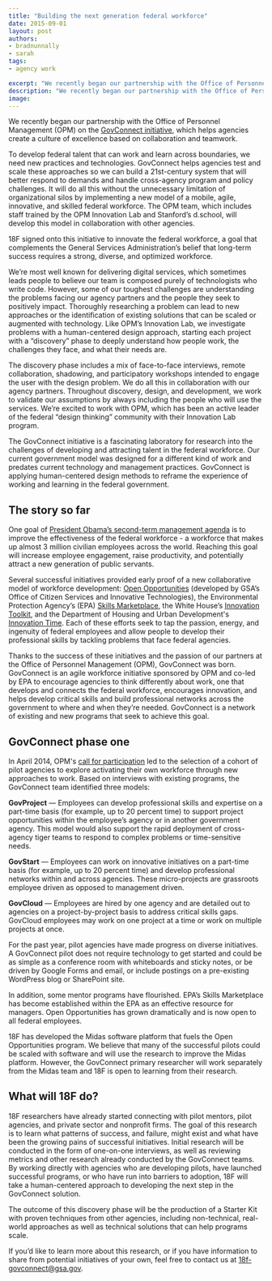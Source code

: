 ```yaml
---
title: "Building the next generation federal workforce"
date: 2015-09-01
layout: post
authors:
- bradnunnally
- sarah
tags:
- agency work

excerpt: "We recently began our partnership with the Office of Personnel Management (OPM) on the GovConnect initiative, which helps agencies create a culture of excellence based on collaboration and teamwork."
description: "We recently began our partnership with the Office of Personnel Management (OPM) on the GovConnect initiative, which helps agencies create a culture of excellence based on collaboration and teamwork."
image:
---
```


We recently began our partnership with the Office of Personnel Management (OPM) on the [GovConnect initiative](http://www.fedtechmagazine.com/article/2014/10/govconnect-makes-employee-passion-projects-reality), which helps agencies create a culture of excellence based on collaboration and teamwork.

To develop federal talent that can work and learn across boundaries, we need new practices and technologies. GovConnect helps agencies test and scale these approaches so we can build a 21st-century system that will better respond to demands and handle cross-agency program and policy challenges. It will do all this without the unnecessary limitation of organizational silos by implementing a new model of a mobile, agile, innovative, and skilled federal workforce. The OPM team, which includes staff trained by the OPM Innovation Lab and Stanford’s d.school, will develop this model in collaboration with other agencies.

18F signed onto this initiative to innovate the federal workforce, a goal that complements the General Services Administration’s belief that long-term success requires a strong, diverse, and optimized workforce.

We’re most well known for delivering digital services, which sometimes leads people to believe our team is composed purely of technologists who write code. However, some of our toughest challenges are understanding the problems facing our agency partners and the people they seek to positively impact. Thoroughly researching a problem can lead to new approaches or the identification of existing solutions that can be scaled or augmented with technology. Like OPM’s Innovation Lab, we investigate problems with a human-centered design approach, starting each project with a “discovery” phase to deeply understand how people work, the challenges they face, and what their needs are.

The discovery phase includes a mix of face-to-face interviews, remote collaboration, shadowing, and participatory workshops intended to engage the user with the design problem. We do all this in collaboration with our agency partners. Throughout discovery, design, and development, we work to validate our assumptions by always including the people who will use the services. We’re excited to work with OPM, which has been an active leader of the federal “design thinking” community with their Innovation Lab program.

The GovConnect initiative is a fascinating laboratory for research into the challenges of developing and attracting talent in the federal workforce. Our current government model was designed for a different kind of work and predates current technology and management practices. GovConnect is applying human-centered design methods to reframe the experience of working and learning in the federal government.

## The story so far

One goal of [President Obama’s second-term management agenda](https://obamawhitehouse.archives.gov/blog/2013/07/08/smarter-more-innovative-government-american-people) is to improve the effectiveness of the federal workforce - a workforce that makes up almost 3 million civilian employees across the world. Reaching this goal will increase employee engagement, raise productivity, and potentially attract a new generation of public servants.

Several successful initiatives provided early proof of a new collaborative model of workforce development: [Open Opportunities](http://www.digitalgov.gov/join-digitalgov/open-opportunities-in-digitalgov/) (developed by GSA’s Office of Citizen Services and Innovative Technologies), the Environmental Protection Agency’s (EPA) [Skills Marketplace](http://www.fedmanager.com/news/2063-epa-professional-development), the White House’s [Innovation Toolkit](https://obamawhitehouse.archives.gov/blog/2014/12/02/designing-citizen-science-and-crowdsourcing-toolkit-federal-government), and the Department of Housing and Urban Development's [Innovation Time](http://www.washingtonpost.com/politics/federal_government/engaging-new-employees-to-improve-huds-workplace-and-operations/2013/06/24/8d442838-dd20-11e2-bd83-e99e43c336ed_story.html). Each of these efforts seek to tap the passion, energy, and ingenuity of federal employees and allow people to develop their professional skills by tackling problems that face federal agencies.

Thanks to the success of these initiatives and the passion of our partners at the Office of Personnel Management (OPM), GovConnect was born. GovConnect is an agile workforce initiative sponsored by OPM and co-led by EPA to encourage agencies to think differently about work, one that develops and connects the federal workforce, encourages innovation, and helps develop critical skills and build professional networks across the government to where and when they’re needed. GovConnect is a network of existing and new programs that seek to achieve this goal.

## GovConnect phase one

In April 2014, OPM's [call for participation](https://www.chcoc.gov/content/govconnect-expo-follow-identifying-volunteer-pilot-agencies) led to the selection of a cohort of pilot agencies to explore activating their own workforce through new approaches to work. Based on interviews with existing programs, the GovConnect team identified three models:

**GovProject** — Employees can develop professional skills and expertise on a part-time basis (for example, up to 20 percent time) to support project opportunities within the employee’s agency or in another government agency. This model would also support the rapid deployment of cross-agency tiger teams to respond to complex problems or time-sensitive needs.

**GovStart** — Employees can work on innovative initiatives on a part-time basis (for example, up to 20 percent time) and develop professional networks within and across agencies. These micro-projects are grassroots employee driven as opposed to management driven.

**GovCloud** — Employees are hired by one agency and are detailed out to agencies on a project-by-project basis to address critical skills gaps. GovCloud employees may work on one project at a time or work on multiple projects at once.

For the past year, pilot agencies have made progress on diverse initiatives. A GovConnect pilot does not require technology to get started and could be as simple as a conference room with whiteboards and sticky notes, or be driven by Google Forms and email, or include postings on a pre-existing WordPress blog or SharePoint site.

In addition, some mentor programs have flourished. EPA’s Skills Marketplace has become established within the EPA as an effective resource for managers. Open Opportunities has grown dramatically and is now open to all federal employees.

18F has developed the Midas software platform that fuels the Open Opportunities program. We believe that many of the successful pilots could be scaled with software and will use the research to improve the Midas platform. However, the GovConnect primary researcher will work separately from the Midas team and 18F is open to learning from their research.

## What will 18F do?

18F researchers have already started connecting with pilot mentors, pilot agencies, and private sector and nonprofit firms. The goal of this research is to learn what patterns of success, and failure, might exist and what have been the growing pains of successful initiatives. Initial research will be conducted in the form of one-on-one interviews, as well as reviewing metrics and other research already conducted by the GovConnect teams. By working directly with agencies who are developing pilots, have launched successful programs, or who have run into barriers to adoption, 18F will take a human-centered approach to developing the next step in the GovConnect solution.

The outcome of this discovery phase will be the production of a Starter Kit with proven techniques from other agencies, including non-technical, real-world approaches as well as technical solutions that can help programs scale.

If you’d like to learn more about this research, or if you have information to share from potential initiatives of your own, feel free to contact us at [18f-govconnect@gsa.gov](mailto:18f-govconnect@gsa.gov).
